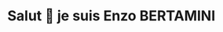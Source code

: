 <h1>Salut 🐢 je suis Enzo BERTAMINI<h1>
  
 <img src=""> 


<!---
enzobert/enzobert is a ✨ special ✨ repository because its `README.md` (this file) appears on your GitHub profile.
You can click the Preview link to take a look at your changes.
--->
